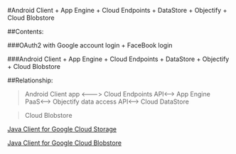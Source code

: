 #Android Client + App Engine + Cloud Endpoints + DataStore + Objectify + Cloud Blobstore

##Contents:

###OAuth2 with Google account login + FaceBook login

###Android Client + App Engine + Cloud Endpoints + DataStore + Objectify + Cloud Blobstore

##Relationship:

> Android Client app <---> Cloud Endpoints API<--> App Engine PaaS<--> Objectify data access API<--> Cloud DataStore

> Cloud Blobstore

[Java Client for Google Cloud Storage](https://cloud.google.com/appengine/docs/java/googlecloudstorageclient/)

[Java Client for Google Cloud Blobstore](https://cloud.google.com/appengine/docs/java/blobstore/)